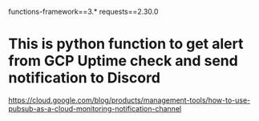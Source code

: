 functions-framework==3.*
requests==2.30.0
# This is python function to get alert from GCP Uptime check and send notification to Discord

https://cloud.google.com/blog/products/management-tools/how-to-use-pubsub-as-a-cloud-monitoring-notification-channel


